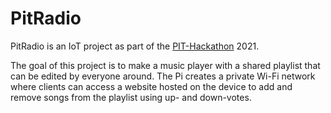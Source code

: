 # PitRadio

PitRadio is an IoT project as part of the [PIT-Hackathon](https://github.com/PIT-Hackathon) 2021.

The goal of this project is to make a music player with a shared playlist that can be edited by everyone around. The Pi creates a private Wi-Fi network where clients can access a website hosted on the device to add and remove songs from the playlist using up- and down-votes.
